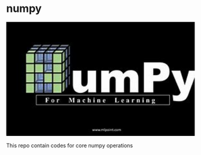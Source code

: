 # numpy

 <img src="images/numpyLogo.jpg" alt="Numpy For Machine Learning" width="700"/>



 This repo contain codes for core numpy operations
